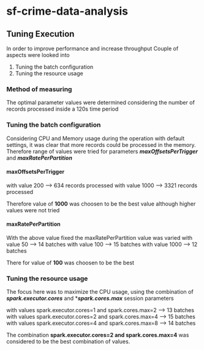 # sf-crime-data-analysis
## Tuning Execution
In order to improve performance and increase throughput Couple of aspects were looked into
<ol>
  <li> Tuning the batch configuration</li>
  <li> Tuning the resource usage </li>
</ol>

### Method of measuring
The optimal parameter values were determined considering the number of records processed inside a 120s time period

### Tuning the batch configuration
Considering CPU and Memory usage during the operation with default settings, it was clear that more records could be processed in the memory. Therefore range of values were tried for parameters ***maxOffsetsPerTrigger*** and ***maxRatePerPartition***

#### maxOffsetsPerTrigger
with value 200 --> 634 records processed
with value 1000 --> 3321 records processed

Therefore value of **1000** was choosen to be the best value although higher values were not tried

#### maxRatePerPartition
With the above value fixed the maxRatePerPartition value was varied
with value 50 --> 14 batches
with value 100 --> 15 batches
with value 1000 --> 12 batches

There for value of **100** was choosen to be the best

### Tuning the resource usage
The focus here was to maximize the CPU usage, using the combination of ***spark.executor.cores*** and ****spark.cores.max*** session parameters

with values spark.executor.cores=1 and spark.cores.max=2 --> 13 batches
with values spark.executor.cores=2 and spark.cores.max=4 --> 15 batches
with values spark.executor.cores=4 and spark.cores.max=8 --> 14 batches

The combination **spark.executor.cores=2 and spark.cores.max=4** was considered to be the best combination of values. 
